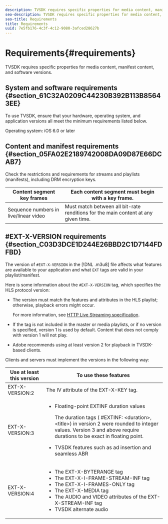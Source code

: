 ```yaml
---
description: TVSDK requires specific properties for media content, manifest content, and software versions.
seo-description: TVSDK requires specific properties for media content, manifest content, and software versions.
seo-title: Requirements
title: Requirements
uuid: 7e5fb176-4c3f-4c12-9080-3afced28627b
---
```


# Requirements{#requirements}

TVSDK requires specific properties for media content, manifest content, and software versions.

## System and software requirements {#section_61C32A0209C44230B392B113B85643EE}

To use TVSDK, ensure that your hardware, operating system, and application versions all meet the minimum requirements listed below. 

Operating system: iOS 6.0 or later

## Content and manifest requirements {#section_05FA02E2189742008DA09D87E66DCAB7}

Check the restrictions and requirements for streams and playlists (manifests), including DRM encryption keys. 

|  Content segment key frames  | Each content segment must begin with a key frame.  |
|---|---|
|  Sequence numbers in live/linear video  | Must match between all bit-rate renditions for the main content at any given time.  |

## #EXT-X-VERSION requirements {#section_C03D3DCE1D244E26BBD2C1D7144FDFBD}

The version of `#EXT-X-VERSION` in the [!DNL .m3u8] file affects what features are available to your application and what `EXT` tags are valid in your playlist/manifest.

Here is some information about the `#EXT-X-VERSION` tag, which specifies the HLS protocol version:

* The version must match the features and attributes in the HLS playlist; otherwise, playback errors might occur.

  For more information, see [HTTP Live Streaming specification](https://datatracker.ietf.org/doc/draft-pantos-http-live-streaming/?include_text=1). 
* If the tag is not included in the master or media playlists, or if no version is specified, version 1 is used by default. Content that does not comply with version 1 will not play. 
* Adobe recommends using at least version 2 for playback in TVSDK-based clients.

Clients and servers must implement the versions in the following way:  

<table frame="all" colsep="1" rowsep="1" id="table_62EB98EDD9DE49EC84CB1C7D59BC40E6"> 
 <thead> 
  <tr rowsep="1"> 
   <th colname="1" class="entry"> Use at least this version </th> 
   <th colname="2" class="entry"> To use these features </th> 
  </tr> 
 </thead>
 <tbody> 
  <tr rowsep="1"> 
   <td colname="1"> <span class="codeph"> EXT-X-VERSION:2 </span> </td> 
   <td colname="2"> The IV attribute of the <span class="codeph"> EXT-X-KEY </span> tag. </td> 
  </tr> 
  <tr rowsep="1"> 
   <td colname="1"> <span class="codeph"> EXT-X-VERSION:3 </span> </td> 
   <td colname="2"> 
    <ul id="ul_C9500D3F934848639C204BF248F139FF"> 
     <li id="li_535A7E3FABCB46FE872A7EA5DE2A1784">Floating-point <span class="codeph"> EXTINF </span> duration values <p>The duration tags ( <span class="codeph"> #EXTINF: </span>&lt;duration&gt;,&lt;title&gt;) in version 2 were rounded to integer values. Version 3 and above require durations to be exact in floating point. </p> </li> 
     <li id="li_8DF5E91F1D5D4E19894595E1FE0A5EDE"> TVSDK features such as ad insertion and seamless ABR </li> 
    </ul> </td> 
  </tr> 
  <tr rowsep="0"> 
   <td colname="1"> <p> <span class="codeph"> EXT-X-VERSION:4 </span> </p> </td> 
   <td colname="2"> <p> 
     <ul id="ul_99E24D013E3141308B5A57446A9B8033"> 
      <li id="li_F36E65ADD2CA451C82FF18DBD5667927">The <span class="codeph"> EXT-X-BYTERANGE </span> tag </li> 
      <li id="li_8C653168A7B84D11AC233E7548A8D2EF">The <span class="codeph"> EXT-X-I-FRAME-STREAM-INF </span> tag </li> 
      <li id="li_2922B34717CB4F6189068529CDBE6D10">The <span class="codeph"> EXT-X-I-FRAMES-ONLY </span> tag </li> 
      <li id="li_D015D78E217641D7867EB509E9F9EEE2">The <span class="codeph"> EXT-X-MEDIA </span> tag </li> 
      <li id="li_CA068EA381984F5497FE67617CA8BB34">The <span class="codeph"> AUDIO </span> and <span class="codeph"> VIDEO </span> attributes of the <span class="codeph"> EXT-X-STREAM-INF </span> tag </li> 
      <li id="li_EE78CC7D194A4EB2897F9AE8E4B081B8"> TVSDK alternate audio </li> 
     </ul> </p> </td> 
  </tr> 
 </tbody> 
</table>
